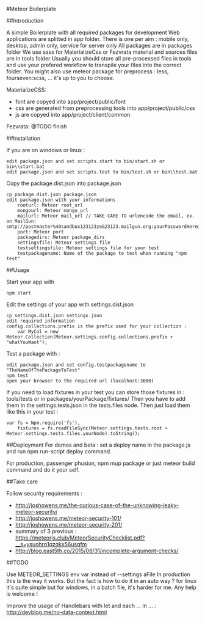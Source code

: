 #Meteor Boilerplate

##Introduction

A simple Boilerplate with all required packages for development
Web applications are splitted in app folder. There is one per aim : mobile only, desktop, admin only, service for
server only
All packages are in packages folder
We use sass for MaterializeCss or Fezvrata material and sources files are in tools folder
Usually you should store all pre-processed files in tools and use your prefered workflow to transpile your files into
the correct folder. You might also use meteor package for preprocess : less, fourseven:scss, ... it's up to you to 
choose.

MaterializeCSS:
 * font are copyed into app/project/public/font
 * css are generated from preprocessing tools into app/project/public/css
 * js are copyed into app/project/client/common
 
Fezvrata:
@TODO finish

##Installation

If you are on windows or linux : 

    edit package.json and set scripts.start to bin/start.sh or bin\\start.bat
    edit package.json and set scripts.test to bin/test.sh or bin\\test.bat
    
Copy the package.dist.json into package.json

    cp package.dist.json package.json
    edit package.json with your informations
        rooturl: Meteor root_url
        mongourl: Meteor mongo_url
        mailurl: Meteor mail_url // TAKE CARE TO urlencode the email, ex. on MailGun: smtp://postmaster%40sandbox123123ze&23123.mailgun.org:yourPasswordHere@smtp.mailgun.org:587
        port: Meteor port
        packagedirs: Meteor package_dirs
        settingsfile: Meteor settings file
        testsettingsfile: Meteor settings file for your test
        testpackagename: Name of the package to test when running "npm test"

##Usage

Start your app with

    npm start
    
Edit the settings of your app with settings.dist.json 

    cp settings.dist.json settings.json
    edit required information
    config.collections.prefix is the prefix used for your collection :
        var MyCol = new Meteor.Collection(Meteor.settings.config.collections.prefix + "whatYouWant");

Test a package with :

    edit package.json and set config.testpackagename to "TheNameOfThePackageToTest"
    npm test
    open your browser to the required url (localhost:3000)
    
If you need to load fixtures in your test you can store those fixtures in : tools/tests or in packages/yourPackage/fixtures/
Then you have to add them in the settings.tests.json in the tests.files node.
Then just load them like this in your test :

    var fs = Npm.require('fs'),
        fixtures = fs.readFileSync(Meteor.settings.tests.root + Meteor.settings.tests.files.yourNode).toString();
          
    
##Deployment
For demos and beta : set a deploy name in the package.js and run npm run-script deploy command.

For production, passenger phusion, npm mup package or just meteor build command and do it your self.

##Take care

Follow security requirements : 

* http://joshowens.me/the-curious-case-of-the-unknowing-leaky-meteor-security/
* http://joshowens.me/meteor-security-101/ 
* http://joshowens.me/meteor-security-201/
* summary of 3 previous : https://meteorjs.club/MeteorSecurityChecklist.pdf?__s=ysuohrq1qzqkx56usqfm
* http://blog.east5th.co/2015/08/31/incomplete-argument-checks/

##TODO

Use METEOR_SETTINGS env var instead of --settings aFile
In production this is the way it works. But the fact is how to do it in an auto way ? for linux it's quite simple
but for windows, in a batch file, it's harder for me. Any help is welcome !

Improve the usage of Handlebars with let and each ... in ... : http://devblog.me/no-data-context.html
